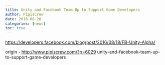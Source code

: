 ```yaml
---
title: Unity and Facebook Team Up to Support Game Developers
author: PipisCrew
date: 2016-08-20
categories: [news]
toc: true
---
```


https://developers.facebook.com/blog/post/2016/08/18/FB-Unity-Alpha/

origin - http://www.pipiscrew.com/?p=6029 unity-and-facebook-team-up-to-support-game-developers